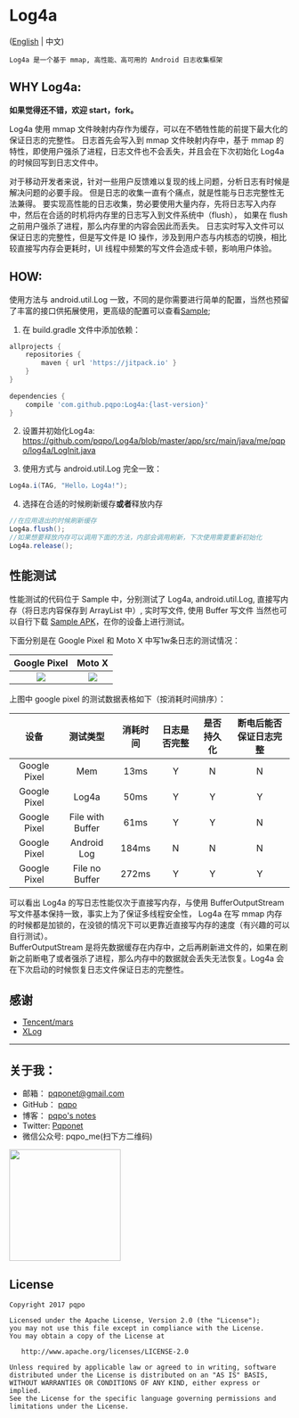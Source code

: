 # Log4a

([English](README.md) | 中文)

    Log4a 是一个基于 mmap, 高性能、高可用的 Android 日志收集框架

## WHY Log4a:

**如果觉得还不错，欢迎 start，fork。**

Log4a 使用 mmap 文件映射内存作为缓存，可以在不牺牲性能的前提下最大化的保证日志的完整性。
日志首先会写入到 mmap 文件映射内存中，基于 mmap 的特性，即使用户强杀了进程，日志文件也不会丢失，并且会在下次初始化 Log4a 的时候回写到日志文件中。

对于移动开发者来说，针对一些用户反馈难以复现的线上问题，分析日志有时候是解决问题的必要手段。
但是日志的收集一直有个痛点，就是性能与日志完整性无法兼得。
要实现高性能的日志收集，势必要使用大量内存，先将日志写入内存中，然后在合适的时机将内存里的日志写入到文件系统中（flush），
如果在 flush 之前用户强杀了进程，那么内存里的内容会因此而丢失。
日志实时写入文件可以保证日志的完整性，但是写文件是 IO 操作，涉及到用户态与内核态的切换，相比较直接写内存会更耗时，UI 线程中频繁的写文件会造成卡顿，影响用户体验。

## HOW:

使用方法与 android.util.Log 一致，不同的是你需要进行简单的配置，当然也预留了丰富的接口供拓展使用，更高级的配置可以查看[Sample](https://github.com/pqpo/Log4a/blob/7d92dc4ad244c8af80d0c5ce6e02d7bff53277b8/app/src/main/java/me/pqpo/log4a/LogInit.java#L23);

1. 在 build.gradle 文件中添加依赖：
```groovy
allprojects {
	repositories {
		maven { url 'https://jitpack.io' }
	}
}
	
dependencies {
    compile 'com.github.pqpo:Log4a:{last-version}'
}
```

2. 设置并初始化Log4a:  
https://github.com/pqpo/Log4a/blob/master/app/src/main/java/me/pqpo/log4a/LogInit.java

3. 使用方式与 android.util.Log 完全一致：
```java
Log4a.i(TAG, "Hello，Log4a!");
```

4. 选择在合适的时候刷新缓存**或者**释放内存  
```java
//在应用退出的时候刷新缓存
Log4a.flush();
//如果想要释放内存可以调用下面的方法，内部会调用刷新，下次使用需要重新初始化
Log4a.release();
```

## 性能测试

性能测试的代码位于 Sample 中，分别测试了 Log4a, android.util.Log, 直接写内存（将日志内容保存到 ArrayList 中）, 实时写文件, 使用 Buffer 写文件
当然也可以自行下载 [Sample APK](art/log4a_sample_v1.0.0.apk)，在你的设备上进行测试。

下面分别是在 Google Pixel 和 Moto X 中写1w条日志的测试情况：  

|Google Pixel|Moto X|
|:---:|:---:|
|![](art/pixel1.jpg)|![](art/motox1.jpg)|

上图中 google pixel 的测试数据表格如下（按消耗时间排序）：

|设备|测试类型|消耗时间|日志是否完整|是否持久化|断电后能否保证日志完整|
|:---:|:---:|:---:|:---:|:---:|:---:|
|Google Pixel|Mem|13ms|Y|N|N|
|Google Pixel|Log4a|50ms|Y|Y|Y|
|Google Pixel|File with Buffer|61ms|Y|Y|N|
|Google Pixel|Android Log|184ms|N|N|N|
|Google Pixel|File no Buffer|272ms|Y|Y|Y|

可以看出 Log4a 的写日志性能仅次于直接写内存，与使用 BufferOutputStream 写文件基本保持一致，事实上为了保证多线程安全性， Log4a 在写 mmap 内存的时候都是加锁的，在没锁的情况下可以更靠近直接写内存的速度（有兴趣的可以自行测试）。  
BufferOutputStream 是将先数据缓存在内存中，之后再刷新进文件的，如果在刷新之前断电了或者强杀了进程，那么内存中的数据就会丢失无法恢复。Log4a 会在下次启动的时候恢复日志文件保证日志的完整性。

## 感谢

- [Tencent/mars](https://github.com/Tencent/mars)
- [XLog](https://github.com/elvishew/xLog)

---

## 关于我：

- 邮箱：    pqponet@gmail.com
- GitHub：  [pqpo](https://github.com/pqpo)
- 博客：    [pqpo's notes](https://pqpo.me)
- Twitter: [Pqponet](https://twitter.com/Pqponet)
- 微信公众号: pqpo_me(扫下方二维码) 

<img src="art/qrcode_for_gh.jpg" width="200">

## License

    Copyright 2017 pqpo
    
    Licensed under the Apache License, Version 2.0 (the "License");
    you may not use this file except in compliance with the License.
    You may obtain a copy of the License at
    
       http://www.apache.org/licenses/LICENSE-2.0
    
    Unless required by applicable law or agreed to in writing, software
    distributed under the License is distributed on an "AS IS" BASIS,
    WITHOUT WARRANTIES OR CONDITIONS OF ANY KIND, either express or implied.
    See the License for the specific language governing permissions and
    limitations under the License.

